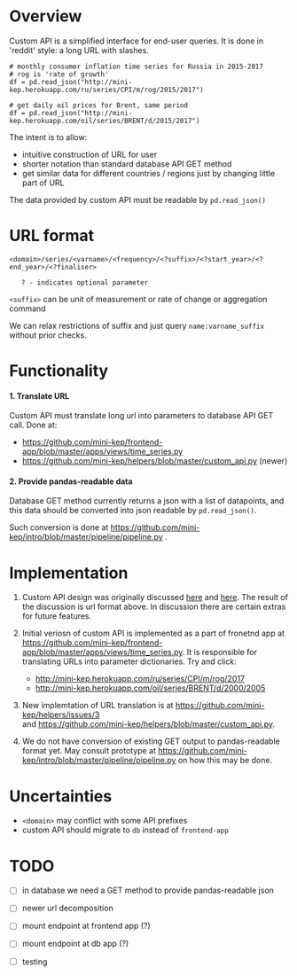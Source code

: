 Overview
========

Custom API is a simplified interface for end-user queries. It is done in 'reddit' style: a long URL with slashes.

```
# monthly consumer inflation time series for Russia in 2015-2017
# rog is 'rate of growth'
df = pd.read_json("http://mini-kep.herokuapp.com/ru/series/CPI/m/rog/2015/2017")

# get daily oil prices for Brent, same period
df = pd.read_json("http://mini-kep.herokuapp.com/oil/series/BRENT/d/2015/2017") 

```

The intent is to allow:
- intuitive construction of URL for user
- shorter notation than standard database API GET method 
- get similar data for different countries / regions just by changing little part of URL

The data provided by custom API must be readable by ```pd.read_json()```


URL format
==========

```
<domain>/series/<varname>/<frequency>/<?suffix>/<?start_year>/<?end_year>/<?finaliser>

   ? - indicates optional parameter
```

```<suffix>``` can be unit of measurement or rate of change or aggregation command

We can relax restrictions of suffix and just query ```name:varname_suffix``` without prior checks.

Functionality
=============

#### 1. Translate URL

Custom API must translate long url into parameters to database API GET call. Done at:
   - <https://github.com/mini-kep/frontend-app/blob/master/apps/views/time_series.py>
   - <https://github.com/mini-kep/helpers/blob/master/custom_api.py> (newer)

#### 2. Provide pandas-readable data

Database GET method currently returns a json with a list of datapoints, and this data should be converted
into json readable by ```pd.read_json()```.

Such conversion is done at <https://github.com/mini-kep/intro/blob/master/pipeline/pipeline.py> .



Implementation 
===============

1. Custom API design was originally discussed [here](https://github.com/mini-kep/frontend-app/issues/8) and [here](https://github.com/mini-kep/intro/issues/12).
   The result of the discussion is url format above. In discussion there are certain extras for future features.

2. Initial veriosn of custom API is implemented as a part of fronetnd app at <https://github.com/mini-kep/frontend-app/blob/master/apps/views/time_series.py>. It is responsible for translating URLs into parameter dictionaries. Try and click: 
   - <http://mini-kep.herokuapp.com/ru/series/CPI/m/rog/2017>
   - <http://mini-kep.herokuapp.com/oil/series/BRENT/d/2000/2005>
 
3. New implemtation of URL translation is at <https://github.com/mini-kep/helpers/issues/3>  
   and <https://github.com/mini-kep/helpers/blob/master/custom_api.py>.
   
4. We do not have conversion of existing GET output to pandas-readable format yet. May consult prototype at 
   <https://github.com/mini-kep/intro/blob/master/pipeline/pipeline.py> on how this may be done.
   
   
Uncertainties 
=============

- ```<domain>``` may conflict with some API prefixes
- custom API should migrate to ```db``` instead of ```frontend-app```   


TODO
====

- [ ] in database we need a GET method to provide pandas-readable json
- [ ] newer url decomposition
- [ ] mount endpoint at frontend app (?)
- [ ] mount endpoint at db app (?)
- [ ] testing


